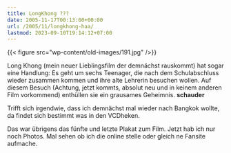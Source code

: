 ```yaml
---
title: LongKhong ???
date: 2005-11-17T00:13:00+00:00
url: /2005/11/longkhong-haa/
lastmod: 2023-09-10T19:14:12+07:00
---
```

{{< figure src="wp-content/old-images/191.jpg" />}}

Long Khong (mein neuer Lieblingsfilm der demnächst rauskommt) hat sogar eine Handlung: Es geht um sechs Teenager, die nach dem Schulabschluss wieder zusammen kommen und ihre alte Lehrerin besuchen wollen. Auf diesem Besuch (Achtung, jetzt kommts, absolut neu und in keinem anderen Film vorkommend) enthüllen sie ein grausames Geheimnis. **schauder**

Trifft sich irgendwie, dass ich demnächst mal wieder nach Bangkok wollte, da findet sich bestimmt was in den VCDheken.

Das war übrigens das fünfte und letzte Plakat zum Film. Jetzt hab ich nur noch Photos. Mal sehen ob ich die online stelle oder gleich ne Fansite aufmache.

